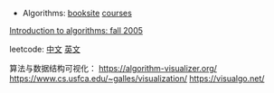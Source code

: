 * Algorithms: [booksite]() [courses]()

[Introduction to algorithms: fall 2005](https://ocw.mit.edu/courses/electrical-engineering-and-computer-science/6-046j-introduction-to-algorithms-sma-5503-fall-2005/index.htm)

leetcode: [中文](https://leetcode.cn) [英文](https://leetcode.com/)

算法与数据结构可视化：
https://algorithm-visualizer.org/
https://www.cs.usfca.edu/~galles/visualization/
https://visualgo.net/
